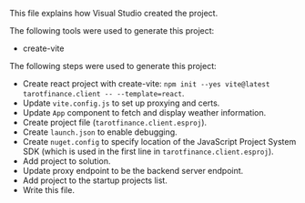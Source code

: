 This file explains how Visual Studio created the project.

The following tools were used to generate this project:
- create-vite

The following steps were used to generate this project:
- Create react project with create-vite: `npm init --yes vite@latest tarotfinance.client -- --template=react`.
- Update `vite.config.js` to set up proxying and certs.
- Update `App` component to fetch and display weather information.
- Create project file (`tarotfinance.client.esproj`).
- Create `launch.json` to enable debugging.
- Create `nuget.config` to specify location of the JavaScript Project System SDK (which is used in the first line in `tarotfinance.client.esproj`).
- Add project to solution.
- Update proxy endpoint to be the backend server endpoint.
- Add project to the startup projects list.
- Write this file.

